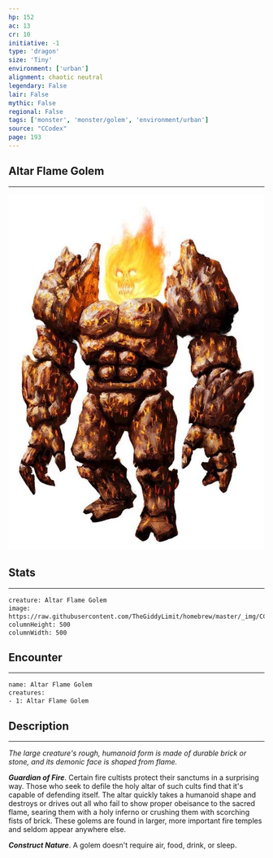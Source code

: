 ```yaml
---
hp: 152
ac: 13
cr: 10
initiative: -1
type: 'dragon'    
size: 'Tiny'
environment: ['urban']
alignment: chaotic neutral
legendary: False
lair: False
mythic: False
regional: False
tags: ['monster', 'monster/golem', 'environment/urban']
source: "CCodex"
page: 193
---
```


## Altar Flame Golem
---

![|600](https://raw.githubusercontent.com/TheGiddyLimit/homebrew/master/_img/CCodex/altarflamegolem.jpg)

## Stats
---

```statblock
creature: Altar Flame Golem
image: https://raw.githubusercontent.com/TheGiddyLimit/homebrew/master/_img/CCodex/altarflamegolem_token.png
columnHeight: 500
columnWidth: 500
```

## Encounter
---

```encounter-table
name: Altar Flame Golem
creatures:
- 1: Altar Flame Golem
```

## Description
---
_The large creature's rough, humanoid form is made of durable brick or stone, and its demonic face is shaped from flame._

**_Guardian of Fire_**. Certain fire cultists protect their sanctums in a surprising way. Those who seek to defile the holy altar of such cults find that it's capable of defending itself. The altar quickly takes a humanoid shape and destroys or drives out all who fail to show proper obeisance to the sacred flame, searing them with a holy inferno or crushing them with scorching fists of brick. These golems are found in larger, more important fire temples and seldom appear anywhere else.


**_Construct Nature_**. A golem doesn't require air, food, drink, or sleep.






